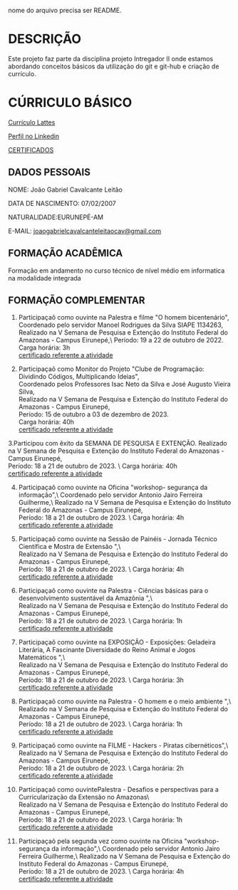 
nome do arquivo precisa ser README.

# DESCRIÇÃO

Este projeto faz parte da disciplina projeto Intregador II onde estamos abordando conceitos básicos da utilização do git e git-hub e criação de currículo.

# CÚRRICULO BÁSICO

[Currículo Lattes](https://wwws.cnpq.br/cvlattesweb/PKG_MENU.menu?f_cod=CD4A266C736320058A1F2E1930CC0E75)

[Perfil no Linkedin](www.linkedin.com/in/joão-gabriel-cavalcante-91a862300)

[CERTIFICADOS](https://drive.google.com/drive/folders/1nKc76BvnlUhPKRUqe_MfAJujEr4zis-V?usp=drive_link)

## DADOS PESSOAIS


NOME: João Gabriel Cavalcante Leitão

DATA DE NASCIMENTO: 07/02/2007

NATURALIDADE:EURUNEPÉ-AM

E-MAIL: joaogabrielcavalcanteleitaocav@gmail.com


## FORMAÇÃO ACADÊMICA

Formação em andamento no curso técnico de nível médio em informatica na modalidade integrada

## FORMAÇÃO COMPLEMENTAR
1. Participaçaõ como ouvinte na Palestra e filme "O homem bicentenário", \
Coordenado pelo servidor Manoel Rodrigues da Silva SIAPE 1134263, \
Realizado na V Semana de Pesquisa e Extenção do Instituto Federal do Amazonas - Campus Eirunepé,\ 
Período: 19 a 22 de outubro de 2022.  \
Carga horária: 3h \
[certificado referente a atividade](https://github.com/GabrielCavalcante123/projeto-integrador2/blob/main/CERTIFICADO4.pdf)

2. Participaçaõ como Monitor do Projeto "Clube de Programação: Dividindo Códigos, Multiplicando Ideias", \
Coordenado pelos Professores Isac Neto da Silva e José Augusto Vieira Silva, \
Realizado na V Semana de Pesquisa e Extenção do Instituto Federal do Amazonas - Campus Eirunepé, \
Período: 15 de outubro a 03 de dezembro de 2023.  \
Carga horária: 40h \
[certificado referente a atividade](https://github.com/GabrielCavalcante123/projeto-integrador2/blob/main/CERTIFICADO5.pdf)

3.Participou com êxito da SEMANA DE PESQUISA E EXTENÇÃO.
Realizado na V Semana de Pesquisa e Extenção do Instituto Federal do Amazonas - Campus Eirunepé, \
Período: 18 a 21 de outubro de 2023. \ 
Carga horária: 40h \
[certificado referente a atividade](https://github.com/GabrielCavalcante123/projeto-integrador2/blob/main/CERTIFICADO11.pdf)


   4. Participaçaõ como ouvinte na Oficina "workshop- segurança da informação",\ 
   Coordenado pelo servidor Antonio Jairo Ferreira Guilherme,\ 
   Realizado na V Semana de Pesquisa e Extenção do Instituto Federal do Amazonas - Campus Eirunepé, \
   Período: 18 a 21 de outubro de 2023. \ 
   Carga horária: 4h \
   [certificado referente a atividade](https://github.com/GabrielCavalcante123/projeto-integrador2/blob/main/CERTIFICADO6.pdf)


5. Participaçaõ como ouvinte na Sessão de Painéis - Jornada Técnico Científica e Mostra de Extensão ",\  
Realizado na V Semana de Pesquisa e Extenção do Instituto Federal do Amazonas - Campus Eirunepé, \
Período: 18 a 21 de outubro de 2023. \ 
Carga horária: 4h \
[certificado referente a atividade](https://github.com/GabrielCavalcante123/projeto-integrador2/blob/main/CERITIFICADO12.pdf)

7. Participaçaõ como ouvinte na Palestra - Ciências básicas para o desenvolvimento sustentável da Amazônia  ",\  
Realizado na V Semana de Pesquisa e Extenção do Instituto Federal do Amazonas - Campus Eirunepé, \
Período: 18 a 21 de outubro de 2023. \ 
Carga horária: 1h \
[certificado referente a atividade](https://github.com/GabrielCavalcante123/projeto-integrador2/blob/main/CERTIFICADO8.pdf)

8. Participaçaõ como ouvinte na EXPOSIÇÃO - Exposições: Geladeira Literária, A Fascinante Diversidade do Reino
Animal e Jogos Matemáticos ",\  
Realizado na V Semana de Pesquisa e Extenção do Instituto Federal do Amazonas - Campus Eirunepé, \
Período: 18 a 21 de outubro de 2023. \ 
Carga horária: 3h \
[certificado referente a atividade](https://github.com/GabrielCavalcante123/projeto-integrador2/blob/main/CERTIFICADO2.pdf)


10. Participaçaõ como ouvinte na Palestra - O homem e o meio ambiente  ",\  
Realizado na V Semana de Pesquisa e Extenção do Instituto Federal do Amazonas - Campus Eirunepé, \
Período: 18 a 21 de outubro de 2023. \ 
Carga horária: 1h \
[certificado referente a atividade](https://github.com/GabrielCavalcante123/projeto-integrador2/blob/main/CERTIFICADO10.pdf)

11. Participaçaõ como ouvinte na FILME - Hackers - Piratas cibernéticos",\  
Realizado na V Semana de Pesquisa e Extenção do Instituto Federal do Amazonas - Campus Eirunepé, \
Período: 18 a 21 de outubro de 2023. \ 
Carga horária: 2h \
[certificado referente a atividade](https://github.com/GabrielCavalcante123/projeto-integrador2/blob/main/CERTIFICADO3.pdf)

12. Participaçaõ como ouvintePalestra - Desafios e perspectivas para a Curricularização da Extensão no Amazonas\  
Realizado na V Semana de Pesquisa e Extenção do Instituto Federal do Amazonas - Campus Eirunepé, \
Período: 18 a 21 de outubro de 2023. \ 
Carga horária: 1h \
[certificado referente a atividade](https://github.com/GabrielCavalcante123/projeto-integrador2/blob/main/CERTIFICADO9.pdf)

13. Participaçaõ pela segunda vez como ouvinte na Oficina "workshop- segurança da informação",\ 
Coordenado pelo servidor Antonio Jairo Ferreira Guilherme,\ 
Realizado na V Semana de Pesquisa e Extenção do Instituto Federal do Amazonas - Campus Eirunepé, \
Período: 18 a 21 de outubro de 2023. \ 
Carga horária: 4h \
[certificado referente a atividade](https://github.com/GabrielCavalcante123/projeto-integrador2/blob/main/CERTIFICADO6.pdf)






